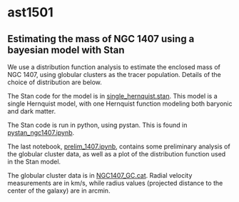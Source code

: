 # ast1501

## Estimating the mass of NGC 1407 using a bayesian model with Stan

We use a distribution function analysis to estimate the enclosed mass of NGC 1407, using globular clusters as the tracer population. Details of the choice of distribution are below.

The Stan code for the model is in [single_hernquist.stan](single_hernquist.stan). This model is a single Hernquist model, with one Hernquist function modeling both baryonic and dark matter. 

The Stan code is run in python, using pystan. This is found in [pystan_ngc1407.ipynb](pystan_ngc1407.ipynb). 

The last notebook, [prelim_1407.ipynb](prelim_1407.ipynb), contains some preliminary analysis of the globular cluster data, as well as a plot of the distribution function used in the Stan model. 

The globular cluster data is in [NGC1407_GC.cat](NGC1407_GC.cat). Radial velocity measurements are in km/s, while radius values (projected distance to the center of the galaxy) are in arcmin. 
